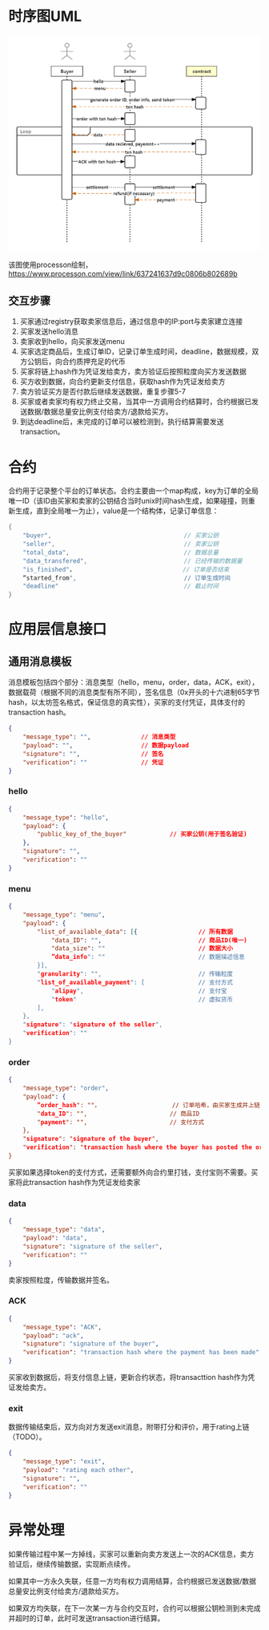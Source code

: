 # 时序图UML

![](../image/SDPP_optimized.png)

该图使用processon绘制，https://www.processon.com/view/link/637241637d9c0806b802689b

## 交互步骤

1. 买家通过registry获取卖家信息后，通过信息中的IP:port与卖家建立连接
2. 买家发送hello消息
3. 卖家收到hello，向买家发送menu
4. 买家选定商品后，生成订单ID，记录订单生成时间，deadline，数据规模，双方公钥后，向合约质押充足的代币
5. 买家将链上hash作为凭证发给卖方，卖方验证后按照粒度向买方发送数据
6. 买方收到数据，向合约更新支付信息，获取hash作为凭证发给卖方
7. 卖方验证买方是否付款后继续发送数据，重复步骤5-7
8. 买家或者卖家均有权力终止交易，当其中一方调用合约结算时，合约根据已发送数据/数据总量安比例支付给卖方/退款给买方。
9. 到达deadline后，未完成的订单可以被检测到，执行结算需要发送transaction。

# 合约

合约用于记录整个平台的订单状态。合约主要由一个map构成，key为订单的全局唯一ID（该ID由买家和卖家的公钥结合当时unix时间hash生成，如果碰撞，则重新生成，直到全局唯一为止），value是一个结构体，记录订单信息：

```cpp
{
    "buyer",                                     // 买家公钥
    "seller",                                    // 卖家公钥
    "total_data",							     // 数据总量
    "data_transfered",                           // 已经传输的数据量
    "is_finished"，							    // 订单是否结束
    “started_from",								 // 订单生成时间
    "deadline"                                   // 截止时间
}
```

# 应用层信息接口

## 通用消息模板

消息模板包括四个部分：消息类型（hello，menu，order，data，ACK，exit），数据载荷（根据不同的消息类型有所不同），签名信息（0x开头的十六进制65字节hash，以太坊签名格式，保证信息的真实性），买家的支付凭证，具体支付的transaction hash。

```json
{
    "message_type": "",              // 消息类型
    "payload": "",                   // 数据payload
    "signature": "",                 // 签名
    "verification": ""               // 凭证
}
```

### hello

```json
{
    "message_type": "hello",              
    "payload": {
        "public_key_of_the_buyer"			 // 买家公钥(用于签名验证)
    },                      
    "signature": "",                 
    "verification": ""               
}
```

### menu

```json
{
    "message_type": "menu",
    "payload": {
        "list_of_available_data": [{                 // 所有数据
            "data_ID": "",                           // 商品ID(唯一)
            "data_size": ""							 // 数据大小
            ”data_info": ""						     // 数据描述信息
        }],
        "granularity": "",                           // 传输粒度
        "list_of_available_payment": [               // 支付方式
            "alipay",								 // 支付宝
            "token"                                  // 虚拟货币
        ],
    },
    "signature": "signature of the seller",	
    "verification": ""
}
```

### order

```json
{
    "message_type": "order",
    "payload": {
        ”order_hash": ""，                    // 订单哈希，由买家生成并上链
        "data_ID": "",                       // 商品ID
        "payment": "",						 // 支付方式
    },
    "signature": "signature of the buyer",
    "verification": "transaction hash where the buyer has posted the order details" //买家生成链上订单并的凭证
}
```

买家如果选择token的支付方式，还需要额外向合约里打钱，支付宝则不需要。买家将此transaction hash作为凭证发给卖家

### data

```json
{
    "message_type": "data",              
    "payload": "data",                      
    "signature": "signature of the seller",                 
    "verification": ""               
}
```

卖家按照粒度，传输数据并签名。

### ACK

```json
{
    "message_type": "ACK",              
    "payload": "ack",                      
    "signature": "signature of the buyer",                 
    "verification": "transaction hash where the payment has been made"               
}
```

买家收到数据后，将支付信息上链，更新合约状态，将transacttion hash作为凭证发给卖方。

### exit

数据传输结束后，双方向对方发送exit消息，附带打分和评价，用于rating上链（TODO）。

```json
{
    "message_type": "exit",              
    "payload": "rating each other",                      
    "signature": "",                 
    "verification": ""               
}
```

# 异常处理

如果传输过程中某一方掉线，买家可以重新向卖方发送上一次的ACK信息，卖方验证后，继续传输数据，实现断点续传。

如果其中一方永久失联，任意一方均有权力调用结算，合约根据已发送数据/数据总量安比例支付给卖方/退款给买方。

如果双方均失联，在下一次某一方与合约交互时，合约可以根据公钥检测到未完成并超时的订单，此时可发送transaction进行结算。